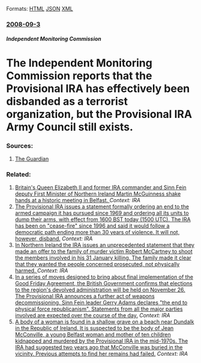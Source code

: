 
Formats: [HTML](/news/2008/09/3/the-independent-monitoring-commission-reports-that-the-provisional-ira-has-effectively-been-disbanded-as-a-terrorist-organization-but-the.html)  [JSON](/news/2008/09/3/the-independent-monitoring-commission-reports-that-the-provisional-ira-has-effectively-been-disbanded-as-a-terrorist-organization-but-the.json)  [XML](/news/2008/09/3/the-independent-monitoring-commission-reports-that-the-provisional-ira-has-effectively-been-disbanded-as-a-terrorist-organization-but-the.xml)  

### [2008-09-3](/news/2008/09/3/index.md)

##### Independent Monitoring Commission
#  The Independent Monitoring Commission reports that the Provisional IRA has effectively been disbanded as a terrorist organization, but the Provisional IRA Army Council still exists. 




### Sources:

1. [The Guardian](http://www.guardian.co.uk/uk/2008/sep/03/northernireland.ireland?gusrc=rss&feed=networkfront)

### Related:

1. [Britain's Queen Elizabeth II and former IRA commander and Sinn Fein deputy First Minister of Northern Ireland Martin McGuinness shake hands at a historic meeting in Belfast. ](/news/2012/06/27/britain-s-queen-elizabeth-ii-and-former-ira-commander-and-sinn-fa-c-in-deputy-first-minister-of-northern-ireland-martin-mcguinness-shake-hands.md) _Context: IRA_
2. [ The Provisional IRA issues a statement formally ordering an end to the armed campaign it has pursued since 1969 and ordering all its units to dump their arms, with effect from 1600 BST today (1500 UTC). The IRA has been on "cease-fire" since 1996 and said it would follow a democratic path ending more than 30 years of violence. It will not, however, disband.](/news/2005/07/28/the-provisional-ira-issues-a-statement-formally-ordering-an-end-to-the-armed-campaign-it-has-pursued-since-1969-and-ordering-all-its-units.md) _Context: IRA_
3. [ In Northern Ireland the IRA issues an unprecedented statement that they made an offer to the family of murder victim Robert McCartney to shoot the members involved in his 31 January killing. The family made it clear that they wanted the people concerned prosecuted, not physically harmed. ](/news/2005/03/8/in-northern-ireland-the-ira-issues-an-unprecedented-statement-that-they-made-an-offer-to-the-family-of-murder-victim-robert-mccartney-to-sh.md) _Context: IRA_
4. [ In a series of moves designed to bring about final implementation of the Good Friday Agreement, the British Government confirms that elections to the region's devolved administration will be held on November 26. The Provisional IRA announces a further act of weapons decommissioning. Sinn Fein leader Gerry Adams declares "the end to physical force republicanism". Statements from all the major parties involved are expected over the course of the day.](/news/2003/10/21/in-a-series-of-moves-designed-to-bring-about-final-implementation-of-the-good-friday-agreement-the-british-government-confirms-that-electi.md) _Context: IRA_
5. [ A body of a woman is found in a shallow grave on a beach near Dundalk in the Republic of Ireland. It is suspected to be the body of Jean McConville, a young Belfast woman and mother of ten children kidnapped and murdered by the Provisional IRA in the mid-1970s. The IRA had suggested two years ago that McConville was buried in the vicinity. Previous attempts to find her remains had failed.](/news/2003/08/27/a-body-of-a-woman-is-found-in-a-shallow-grave-on-a-beach-near-dundalk-in-the-republic-of-ireland-it-is-suspected-to-be-the-body-of-jean-mc.md) _Context: IRA_
